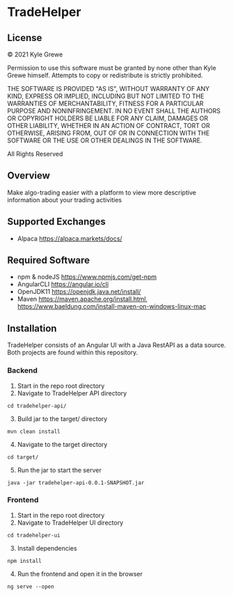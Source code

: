 # TradeHelper

## License

&copy; 2021 Kyle Grewe

Permission to use this software must be granted by none other than Kyle Grewe himself.  Attempts to copy or redistribute is strictly prohibited.

THE SOFTWARE IS PROVIDED "AS IS", WITHOUT WARRANTY OF ANY KIND, EXPRESS OR IMPLIED, INCLUDING BUT NOT LIMITED TO THE WARRANTIES OF MERCHANTABILITY, FITNESS FOR A PARTICULAR PURPOSE AND NONINFRINGEMENT. IN NO EVENT SHALL THE AUTHORS OR COPYRIGHT HOLDERS BE LIABLE FOR ANY CLAIM, DAMAGES OR OTHER LIABILITY, WHETHER IN AN ACTION OF CONTRACT, TORT OR OTHERWISE, ARISING FROM, OUT OF OR IN CONNECTION WITH THE SOFTWARE OR THE USE OR OTHER DEALINGS IN THE SOFTWARE.

All Rights Reserved

## Overview

Make algo-trading easier with a platform to view more descriptive information about your trading activities

## Supported Exchanges

- Alpaca https://alpaca.markets/docs/

## Required Software

- npm & nodeJS https://www.npmjs.com/get-npm
- AngularCLI https://angular.io/cli
- OpenJDK11 https://openjdk.java.net/install/
- Maven https://maven.apache.org/install.html, https://www.baeldung.com/install-maven-on-windows-linux-mac

## Installation

TradeHelper consists of an Angular UI with a Java RestAPI as a data source.  Both projects are found within this repository.

### Backend

1. Start in the repo root directory
2. Navigate to TradeHelper API directory
``` 
cd tradehelper-api/
```
3. Build jar to the target/ directory
``` 
mvn clean install
```
4. Navigate to the target directory
``` 
cd target/
```
5. Run the jar to start the server
``` 
java -jar tradehelper-api-0.0.1-SNAPSHOT.jar
```

### Frontend

1. Start in the repo root directory
2. Navigate to TradeHelper UI directory
``` 
cd tradehelper-ui
```
3. Install dependencies
``` 
npm install
```
4. Run the frontend and open it in the browser
``` 
ng serve --open
```

